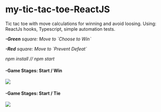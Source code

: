 # my-tic-tac-toe-ReactJS

Tic tac toe with move calculations for winning and avoid loosing. Using: ReactJs hooks, Typescript, simple automation tests.
<p float=left>
  <i><b>-Green</b> square: Move to `Choose to Win`</i>
  </p>
<p float=left>
  <i><b>-Red</b> square: Move to `Prevent Defeat` </i>
  </p>
  
  
  <p> <i>npm install // npm start </i></p>

#### -Game Stages: Start / Win 
<p float=left>
<img src="https://github.com/athangk/my-tic-tac-toe/blob/main/win_gif_r.gif">
  </p>


#### -Game Stages: Start / Tie
<p float=left>
<img src="https://github.com/athangk/my-tic-tac-toe/blob/main/tie_gif_r.gif">
  </p>
